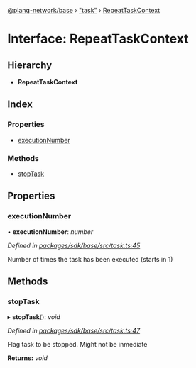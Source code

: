[@planq-network/base](../README.md) › ["task"](../modules/_task_.md) › [RepeatTaskContext](_task_.repeattaskcontext.md)

# Interface: RepeatTaskContext

## Hierarchy

* **RepeatTaskContext**

## Index

### Properties

* [executionNumber](_task_.repeattaskcontext.md#executionnumber)

### Methods

* [stopTask](_task_.repeattaskcontext.md#stoptask)

## Properties

###  executionNumber

• **executionNumber**: *number*

*Defined in [packages/sdk/base/src/task.ts:45](https://github.com/planq-network/planq-sdk/blob/master/packages/sdk/base/src/task.ts#L45)*

Number of times the task has been executed (starts in 1)

## Methods

###  stopTask

▸ **stopTask**(): *void*

*Defined in [packages/sdk/base/src/task.ts:47](https://github.com/planq-network/planq-sdk/blob/master/packages/sdk/base/src/task.ts#L47)*

Flag task to be stopped. Might not be inmediate

**Returns:** *void*

